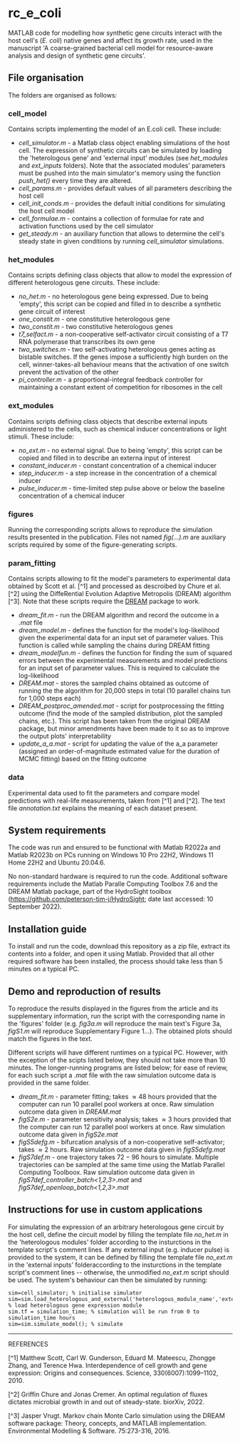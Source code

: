# rc_e_coli
MATLAB code for modelling how synthetic gene circuits interact with the host cell's (_E. coli_) native genes and affect its growth rate, used in the manuscript 'A coarse-grained bacterial cell model for resource-aware analysis and design of synthetic gene circuits'.

## File organisation
The folders are organised as follows:

### cell_model
Contains scripts implementing the model of an E.coli cell. These include:
- _cell_simulator.m_ - a Matlab class object enabling simulations of the host cell. The expression of synthetic circuits can be simulated by loading the 'heterologous gene' and 'external input' modules (see _het_modules_ and _ext_inputs_ folders). Note that the associated modules' parameters must be pushed into the main simulator's memory using the function _push_het()_ every time they are altered.
- _cell_params.m_ - provides default values of all parameters describing the host cell
- _cell_init_conds.m_ - provides the default initial conditions for simulating the host cell model
- _cell_formulae.m_ - contains a collection of formulae for rate and activation functions used by the cell simulator
- _get_steady.m_ - an auxiliary function that allows to determine the cell's steady state in given conditions by running _cell_simulator_ simulations.

### het_modules
Contains scripts defining class objects that allow to model the expression of different heterologous gene circuits. These include:
- _no_het.m_ - no heterologous gene being expressed. Due to being 'empty', this script can be copied and filled in to describe a synthetic gene circuit of interest
- _one_constit.m_ - one constitutive heterologous gene
- _two_constit.m_ - two constitutive heterologous genes
- _t7_selfact.m_ - a non-cooperative self-activator circuit consisting of a T7 RNA polymerase that transcribes its own gene
- _two_switches.m_ - two self-activating heterologous genes acting as bistable switches. If the genes impose a sufficiently high burden on the cell, winner-takes-all behaviour means that the activation of one switch prevent the activation of the other
- _pi_controller.m_ - a proportional-integral feedback controller for maintaining a constant extent of competition for ribosomes in the cell

### ext_modules
Contains scripts defining class objects that describe external inputs administered to the cells, such as chemical inducer concentrations or light stimuli. These include:
- _no_ext.m_ - no external signal. Due to being 'empty', this script can be copied and filled in to describe an externa input of interest
- _constant_inducer.m_ - constant concentration of a chemical inducer
- _step_inducer.m_ - a step increase in the concentration of a chemical inducer
- _pulse_inducer.m_ - time-limited step pulse above or below the baseline concentration of a chemical inducer

### figures
Running the corresponding scripts allows to reproduce the simulation results presented in the publication. Files not named _fig(...).m_ are auxiliary scripts required by some of the figure-generating scripts.

### param_fitting
Contains scripts allowing to fit the model's parameters to experimental data obtained by Scott et al. [^1] and processed as descroibed by Chure et al. [^2] using the DiffeRential Evolution Adaptive Metropolis (DREAM) algorithm [^3]. Note that these scripts require the [DREAM](https://faculty.sites.uci.edu/jasper/software/#eleven) package to work.
- _dream_fit.m_ - run the DREAM algorithm and record the outcome in a _.mat_ file
- _dream_model.m_ - defines the function for the model's log-likelihood given the experimental data for an input set of parameter values. This function is called while sampling the chains during DREAM fitting
- _dream_modelfun.m_ - defines the function for finding the sum of squared errors between the experimental measurements and model predictions for an input set of parameter values. This is required to calculate the log-likelihood
- _DREAM.mat_ - stores the sampled chains obtained as outcome of running the the algorithm for 20,000 steps in total (10 parallel chains tun for 1,000 steps each)
- _DREAM_postproc_amended.mat_ - script for postprocessing the fitting outcome (find the mode of the sampled distribution, plot the sampled chains, etc.). This script has been taken from the original DREAM package, but minor amendments have been made to it so as to improve the output plots' interpretability
- _update_a_a.mat_ - script for updating the value of the a_a parameter (assigned an order-of-magnitude estimated value for the duration of MCMC fitting) based on the fitting outcome

### data
Experimental data used to fit the parameters and compare model predictions with real-life measurements, taken from [^1] and [^2]. The text file _annotation.txt_ explains the meaning of each dataset present.

## System requirements
The code was run and ensured to be functional with Matlab R2022a and Matlab R2023b on PCs running on Windows 10 Pro 22H2, Windows 11 Home 22H2 and Ubuntu 20.04.6.

No non-standard hardware is required to run the code. Additional software requirements include the Matlab Paralle Computing Toolbox 7.6 and the DREAM Matlab package, part of the HydroSight toolbox (https://github.com/peterson-tim-j/HydroSight; date last accessed: 10 September 2022).

## Installation guide
To install and run the code, download this repository as a zip file, extract its contents into a folder, and open it using Matlab. Provided that all other required software has been installed, the process should take less than 5 minutes on a typical PC.

## Demo and reproduction of results
To reproduce the results displayed in the figures from the article and its supplementary information, run the script with the corresponding name in the 'figures' folder (e.g. _fig3a.m_ will reproduce the main text's Figure 3a, _figS1.m_ will reproduce Supplementary Figure 1...). The obtained plots should match the figures in the text.

Different scripts will have different runtimes on a typical PC. However, with the exception of the scipts listed below, they should not take more than 10 minutes. The longer-running programs are listed below; for ease of review, for each such script a _.mat_ file with the raw simulation outcome data is provided in the same folder.
- _dream_fit.m_ - parameter fitting; takes $\approx 48$ hours provided that the computer can run 10 parallel pool workers at once. Raw simulation outcome data given in _DREAM.mat_
- _figS2e.m_ - parameter sensitivity analysis; takes $\approx 3$ hours provided that the computer can run 12 parallel pool workers at once. Raw simulation outcome data given in _figS2e.mat_
- _figS5defg.m_ - bifurcation analysis of a non-cooperative self-activator; takes $\approx 2$ hours. Raw simulation outcome data given in _figS5defg.mat_
- _figS7def.m_ - one trajectory takes $72-96$ hours to simulate. Multiple trajectories can be sampled at the same time using the Matlab Parallel Computing Toolboox. Raw simulation outcome data given in _figS7def_controller_batch<1,2,3>.mat_ and _figS7def_openloop_batch<1,2,3>.mat_

## Instructions for use in custom applications
For simulating the expression of an arbitrary heterologous gene circuit by the host cell, define the circuit model by filling the template file _no_het.m_ in the 'heterologous modules' folder according to the insturctions in the template script's comment lines. If any external input (e.g. inducer pulse) is provided to the system, it can be defined by filling the template file _no_ext.m_ in the 'external inputs' folderaccording to the insturctions in the template script's comment lines -- otherwise, the unmodified _no_ext.m_ script should be used. The system's behaviour can then be simulated by running:
```
sim=cell_simulator; % initialise simulator
sim=sim.load_heterologous_and_external('heterologous_module_name','external_input_module_name'); % load heterologous gene expression module
sim.tf = simulation_time; % simulation will be run from 0 to simulation_time hours
sim=sim.simulate_model(); % simulate
```

---

REFERENCES

[^1] Matthew Scott, Carl W. Gunderson, Eduard M. Mateescu, Zhongge Zhang, and Terence Hwa. Interdependence of cell growth and gene expression: Origins and consequences. Science, 330(6007):1099–1102, 2010.

[^2] Griffin Chure and Jonas Cremer. An optimal regulation of fluxes dictates microbial growth in and out of steady-state. biorXiv, 2022.

[^3] Jasper Vrugt. Markov chain Monte Carlo simulation using the DREAM software package: Theory, concepts, and MATLAB implementation. Environmental Modelling & Software. 75:273-316, 2016.
